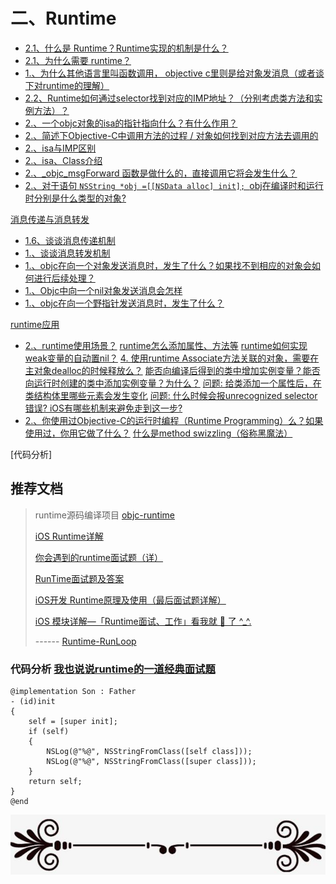 
# 二、Runtime

* [2.1、什么是 Runtime？Runtime实现的机制是什么？](#2.1)
* [2.1、为什么需要 runtime？](#2.1)
* [1.、为什么其他语言里叫函数调用， objective c里则是给对象发消息（或者谈下对runtime的理解）]()
* [2.2、Runtime如何通过selector找到对应的IMP地址？（分别考虑类方法和实例方法）？]()
* [2.、一个objc对象的isa的指针指向什么？有什么作用？]()
* [2.、简述下Objective-C中调用方法的过程 / 对象如何找到对应方法去调用的]()
* [2.、isa与IMP区别]()
* [2.、isa、Class介绍]()
* [2.、_objc_msgForward 函数是做什么的，直接调用它将会发生什么？]()
* [2.、对于语句 `NSString *obj =[[NSData alloc] init]; `obj在编译时和运行时分别是什么类型的对象?]()

[消息传递与消息转发]()
* [1.6、谈谈消息传递机制]()
* [1.、谈谈消息转发机制]()
* [1.、objc在向⼀个对象发送消息时，发⽣了什么？如果找不到相应的对象会如何进行后续处理？]()
* [1.、Objc中向一个nil对象发送消息会怎样]()
* [1.、objc在向⼀个野指针发送消息时，发⽣了什么？]()

[runtime应用]()
* [2.、runtime使用场景？]()
[runtime怎么添加属性、方法等]()
[runtime如何实现weak变量的自动置nil？]()
[4. 使用runtime Associate方法关联的对象，需要在主对象dealloc的时候释放么？]()
[能否向编译后得到的类中增加实例变量？能否向运行时创建的类中添加实例变量？为什么？]()
[问题: 给类添加一个属性后，在类结构体里哪些元素会发生变化]()
[问题: 什么时候会报unrecognized selector错误? iOS有哪些机制来避免走到这一步?]()
* [2.、你使用过Objective-C的运行时编程（Runtime Programming）么？如果使用过，你用它做了什么？]()
[什么是method swizzling（俗称黑魔法）]()

[代码分析]



## 推荐文档

> runtime源码编译项目 [objc-runtime](https://github.com/RetVal/objc-runtime)
>
> [iOS Runtime详解](https://www.jianshu.com/p/6ebda3cd8052)
>
> [你会遇到的runtime面试题（详）](https://www.jianshu.com/p/8345a79fd572)
>
> [RunTime面试题及答案](https://blog.csdn.net/fzhlee/article/details/78893217)
>
> [iOS开发 Runtime原理及使用（最后面试题详解）](http://www.code4app.com/blog-958584-47401.html)
>
> [iOS 模块详解—「Runtime面试、工作」看我就 🐒 了 ^_^.](https://my.oschina.net/fadoudou/blog/1798657)
>
> ------ [Runtime-RunLoop](https://github.com/CoderLN/Runtime-RunLoop)



### 代码分析 [我也说说runtime的一道经典面试题](https://blog.csdn.net/u010548686/article/details/77017254)

```
@implementation Son : Father  
- (id)init  
{  
    self = [super init];  
    if (self)  
    {  
        NSLog(@"%@", NSStringFromClass([self class]));  
        NSLog(@"%@", NSStringFromClass([super class]));  
    }  
    return self;  
}  
@end  
```



![](media/line.png)

